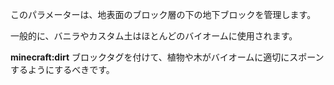 このパラメーターは、地表面のブロック層の下の地下ブロックを管理します。

一般的に、バニラやカスタム土はほとんどのバイオームに使用されます。

<b>minecraft:dirt</b> ブロックタグを付けて、植物や木がバイオームに適切にスポーンするようにするべきです。